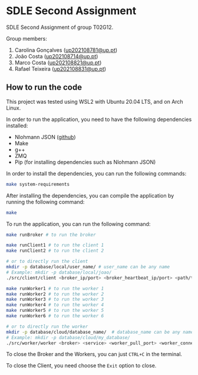 # SDLE Second Assignment

SDLE Second Assignment of group T02G12.

Group members:

1. Carolina Gonçalves (up202108781@up.pt)
2. João Costa (up202108714@up.pt)
3. Marco Costa (up202108821@up.pt)
4. Rafael Teixeira (up202108831@up.pt)

## How to run the code

This project was tested using WSL2 with Ubuntu 20.04 LTS, and on Arch Linux.

In order to run the application, you need to have the following dependencies installed:
- Nlohmann JSON ([github](https://github.com/nlohmann/json?tab=readme-ov-file#creating-json-objects-from-json-literals))
- Make
- g++
- ZMQ
- Pip (for installing dependencies such as Nlohmann JSON)

In order to install the dependencies, you can run the following commands:

```bash
make system-requirements
```

After installing the dependencies, you can compile the application by running the following command:

```bash
make
```

To run the application, you can run the following command:

```bash
make runBroker # to run the broker

make runClient1 # to run the client 1
make runClient2 # to run the client 2

# or to directly run the client
mkdir -p database/local/user_name/ # user_name can be any name
# Example: mkdir -p database/local/joao/
./src/client/client <broker_ip/port> <broker_heartbeat_ip/port> <path/to/database>

make runWorker1 # to run the worker 1
make runWorker2 # to run the worker 2
make runWorker3 # to run the worker 3
make runWorker4 # to run the worker 4
make runWorker5 # to run the worker 5
make runWorker6 # to run the worker 6

# or to directly run the worker
mkdir -p database/cloud/database_name/  # database_name can be any name
# Example: mkdir -p database/cloud/my_database/
./src/worker/worker <broker> <service> <worker_pull_port> <worker_connect_address> <database_path>
```

To close the Broker and the Workers, you can just `CTRL+C` in the terminal.

To close the Client, you need choose the `Exit` option to close. 